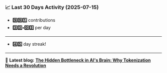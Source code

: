 <!--START_STATS-->
### 📈 Last 30 Days Activity (2025-07-15)  
- **9️⃣9️⃣1️⃣** contributions  
- **3️⃣3️⃣•0️⃣3️⃣** per day
---
- **4️⃣5️⃣** day streak!
---
📝 **Latest blog:** [**The Hidden Bottleneck in AI's Brain: Why Tokenization Needs a Revolution**](https://andriak.com/blog/tokenization-revolution)
<!--END_STATS-->
